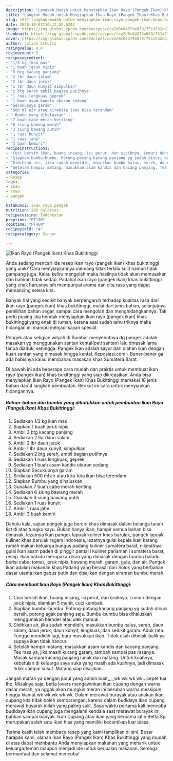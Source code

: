 ```yaml
---
description: "Langkah Mudah untuk Menyiapkan Ikan Rayo (Pangek Ikan) Khas Bukittinggi, Bikin Ngiler"
title: "Langkah Mudah untuk Menyiapkan Ikan Rayo (Pangek Ikan) Khas Bukittinggi, Bikin Ngiler"
slug: 1937-langkah-mudah-untuk-menyiapkan-ikan-rayo-pangek-ikan-khas-bukittinggi-bikin-ngiler
date: 2020-10-03T16:12:52.624Z
image: https://img-global.cpcdn.com/recipes/cce2d8c64379e039/751x532cq70/ikan-rayo-pangek-ikan-khas-bukittinggi-foto-resep-utama.jpg
thumbnail: https://img-global.cpcdn.com/recipes/cce2d8c64379e039/751x532cq70/ikan-rayo-pangek-ikan-khas-bukittinggi-foto-resep-utama.jpg
cover: https://img-global.cpcdn.com/recipes/cce2d8c64379e039/751x532cq70/ikan-rayo-pangek-ikan-khas-bukittinggi-foto-resep-utama.jpg
author: Julian Schultz
ratingvalue: 4.4
reviewcount: 5
recipeingredient:
- "1/2 kg ikan mas"
- "1 buah jeruk nipis"
- "3 btg kacang panjang"
- "2 lbr daun salam"
- "2 lbr daun jeruk"
- "1 lbr daun kunyit simpulkan"
- "2 btg sereh ambil bagian putihnya"
- "1 ruas lengkuas geprek"
- "1 buah asam kandis ukuran sedang"
- "Secukupnya garam"
- "500 ml air atau kirakira ikan bisa terendam"
- " Bumbu yang dihaluskan"
- "7 buah cabe merah keriting"
- "6 siung bawang merah"
- "3 siung bawang putih"
- "1 ruas kunyit"
- "1 ruas jahe"
- "3 buah kemiri"
recipeinstructions:
- "Cuci bersih ikan, buang insang, isi perut, dan sisiknya. Lumuri dengan jeruk nipis, diamkan 5 menit, cuci kembali."
- "Siapkan bumbu-bumbu. Potong-potong kacang panjang yg sudah dicuci bersih, potong agak panjang saja. Bumbu-bumbu bisa dihaluskan menggunakan blender atau ulek manual."
- "Didihkan air, jika sudah mendidih, masukkan bumbu halus, sereh, daun salam, daun jeruk, daun kunyit, lengkuas, dan sedikit garam. Aduk rata. Tunggu mendidih lagi, baru masukkan ikan. Tidak usah dibolak-balik ya supaya ikan tidak hancur."
- "Setelah hampir matang, masukkan asam kandis dan kacang panjang. Tes rasa ya, jika masih kurang garam, tambah sampai pas rasanya. Masak sampai kacang panjang lunak dan matang. Untuk kuahnya, kebetulan di keluarga saya suka yang masih ada kuahnya, jadi dimasak tidak sampai susut. Matang siap disajikan."
categories:
- Resep
tags:
- ikan
- rayo
- pangek

katakunci: ikan rayo pangek 
nutrition: 296 calories
recipecuisine: Indonesian
preptime: "PT13M"
cooktime: "PT46M"
recipeyield: "4"
recipecategory: Dinner

---
```



![Ikan Rayo (Pangek Ikan) Khas Bukittinggi](https://img-global.cpcdn.com/recipes/cce2d8c64379e039/751x532cq70/ikan-rayo-pangek-ikan-khas-bukittinggi-foto-resep-utama.jpg)

Anda sedang mencari ide resep ikan rayo (pangek ikan) khas bukittinggi yang unik? Cara menyiapkannya memang tidak terlalu sulit namun tidak gampang juga. Kalau keliru mengolah maka hasilnya tidak akan memuaskan dan bahkan tidak sedap. Padahal ikan rayo (pangek ikan) khas bukittinggi yang enak harusnya sih mempunyai aroma dan cita rasa yang dapat memancing selera kita.

Banyak hal yang sedikit banyak berpengaruh terhadap kualitas rasa dari ikan rayo (pangek ikan) khas bukittinggi, mulai dari jenis bahan, selanjutnya pemilihan bahan segar, sampai cara mengolah dan menghidangkannya. Tak perlu pusing jika hendak menyiapkan ikan rayo (pangek ikan) khas bukittinggi yang enak di rumah, karena asal sudah tahu triknya maka hidangan ini mampu menjadi sajian spesial.

Pongek atau sebgian wilyah di Sumbar menyebutnya dg pangek adalah masakan yg menggunakan santan kental(pati santan) lalu dmasak lama tanpa diaduk, sehingga. Pangek ikan adalah sayur dari olahan ikan dengan kuah santan yang dimasak hingga kental. Keposiasi.com - Bener-bener ga ada habisnya kalau membahas masakan khas Sumatera Barat.


Di bawah ini ada beberapa cara mudah dan praktis untuk membuat ikan rayo (pangek ikan) khas bukittinggi yang siap dikreasikan. Anda bisa menyiapkan Ikan Rayo (Pangek Ikan) Khas Bukittinggi memakai 18 jenis bahan dan 4 langkah pembuatan. Berikut ini cara untuk menyiapkan hidangannya.

<!--inarticleads1-->

##### Bahan-bahan dan bumbu yang dibutuhkan untuk pembuatan Ikan Rayo (Pangek Ikan) Khas Bukittinggi:

1. Sediakan 1/2 kg ikan mas
1. Siapkan 1 buah jeruk nipis
1. Ambil 3 btg kacang panjang
1. Sediakan 2 lbr daun salam
1. Ambil 2 lbr daun jeruk
1. Ambil 1 lbr daun kunyit, simpulkan
1. Sediakan 2 btg sereh, ambil bagian putihnya
1. Sediakan 1 ruas lengkuas, geprek
1. Sediakan 1 buah asam kandis ukuran sedang
1. Siapkan Secukupnya garam
1. Sediakan 500 ml air atau kira-kira ikan bisa terendam
1. Siapkan  Bumbu yang dihaluskan
1. Gunakan 7 buah cabe merah keriting
1. Sediakan 6 siung bawang merah
1. Gunakan 3 siung bawang putih
1. Sediakan 1 ruas kunyit
1. Ambil 1 ruas jahe
1. Ambil 3 buah kemiri


Dahulu kala, sajian pangek juga berciri khas dimasak dalam belanga tanah liat di atas tungku kayu. Bukan hanya ikan, hampir semua bahan bisa dimasak. lezatnya ikan pangek lapuak kuliner khas barulak, pangek lapuak kuliner khas barulak ragam indonesia, lezatnya gulai kepala ikan karang rumah makan keluarga bungus padang kuliner sumatera barat, nikmatnya gulai ikan asam padeh di pinggir pantai i kuliner pariaman i sumatera barat, resep. Ikan balado merupakan ikan yang dimasak dengan bumbu balado berisi cabe, tomat, jeruk nipis, bawang merah, garam, gula, dan air. Pangek ikan adalah makanan khas Padang yang berasal dari Solok yang berbahan dasar utama ikan gabus putih dan disajikan dengan siraman bumbu merah. 

<!--inarticleads2-->

##### Cara membuat Ikan Rayo (Pangek Ikan) Khas Bukittinggi:

1. Cuci bersih ikan, buang insang, isi perut, dan sisiknya. Lumuri dengan jeruk nipis, diamkan 5 menit, cuci kembali.
1. Siapkan bumbu-bumbu. Potong-potong kacang panjang yg sudah dicuci bersih, potong agak panjang saja. Bumbu-bumbu bisa dihaluskan menggunakan blender atau ulek manual.
1. Didihkan air, jika sudah mendidih, masukkan bumbu halus, sereh, daun salam, daun jeruk, daun kunyit, lengkuas, dan sedikit garam. Aduk rata. Tunggu mendidih lagi, baru masukkan ikan. Tidak usah dibolak-balik ya supaya ikan tidak hancur.
1. Setelah hampir matang, masukkan asam kandis dan kacang panjang. Tes rasa ya, jika masih kurang garam, tambah sampai pas rasanya. Masak sampai kacang panjang lunak dan matang. Untuk kuahnya, kebetulan di keluarga saya suka yang masih ada kuahnya, jadi dimasak tidak sampai susut. Matang siap disajikan.


Jangan marah ya dengan judul yang admin buat,,,,,wk wk wk wk…cepet tua lho. Misalnya saja, betta lovers mengawinkan ikan cupang dengan warna dasar merah, ya nggak akan mungkin merah ini berubah warna.meskipun hingga kiamat.wk wk wk wk wk. Dalam merawat burayak atau anakan ikan cupang kita tidak boleh sembarangan, karena dalam budidaya ikan cupang merawat buyarak inilah yang paling sulit. Saya waktu pertama kali mencoba budidaya ikan cupang juga mengalami kendala saat merawat burayak ini, bahkan sampai banyak. Ikan Cupang atau ikan yang bernama latin Betta Sp merupakan salah satu ikan hias yang memiliki kecantikan luar biasa. 

Terima kasih telah membaca resep yang kami tampilkan di sini. Besar harapan kami, olahan Ikan Rayo (Pangek Ikan) Khas Bukittinggi yang mudah di atas dapat membantu Anda menyiapkan makanan yang menarik untuk keluarga/teman maupun menjadi ide untuk berjualan makanan. Semoga bermanfaat dan selamat mencoba!
